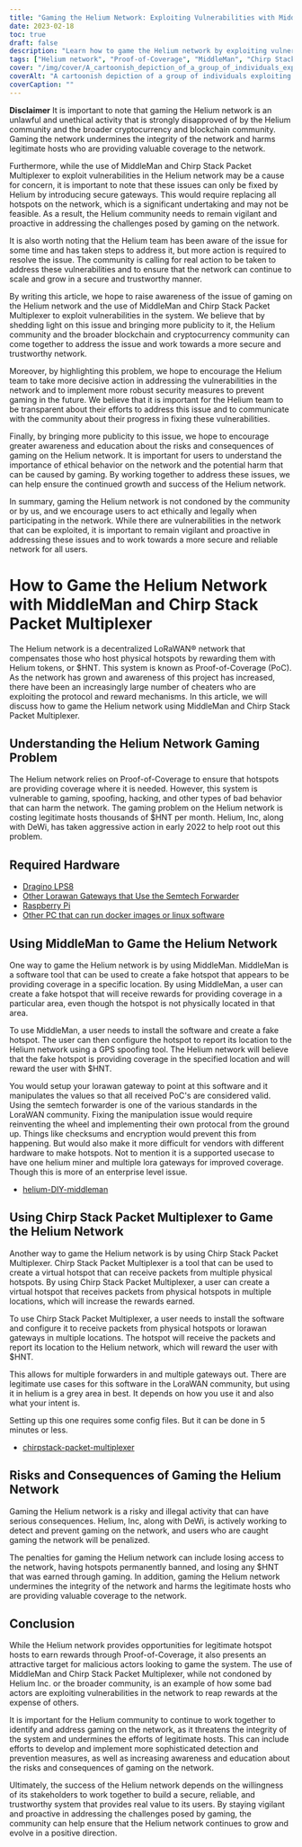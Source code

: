 ```yaml
---
title: "Gaming the Helium Network: Exploiting Vulnerabilities with MiddleMan and Chirp Stack Packet Multiplexer"
date: 2023-02-18
toc: true
draft: false
description: "Learn how to game the Helium network by exploiting vulnerabilities with MiddleMan and Chirp Stack Packet Multiplexer, as well as the risks and consequences of doing so."
tags: ["Helium network", "Proof-of-Coverage", "MiddleMan", "Chirp Stack Packet Multiplexer", "gaming", "exploiting vulnerabilities", "LoRaWAN network", "cryptocurrency", "blockchain", "decentralized network", "hotspots", "spoofing", "cheating", "illegal activity", "penalties", "integrity of network", "rewards", "malicious actors", "network security", "legitimate hosts"]
cover: "/img/cover/A_cartoonish_depiction_of_a_group_of_individuals_exploiting.png"
coverAlt: "A cartoonish depiction of a group of individuals exploiting a helium balloon with an image of a LoRaWAN® gateway and MiddleMan or Chirp Stack Packet Multiplexer in the background."
coverCaption: ""
---
```


**Disclaimer**
It is important to note that gaming the Helium network is an unlawful and unethical activity that is strongly disapproved of by the Helium community and the broader cryptocurrency and blockchain community. Gaming the network undermines the integrity of the network and harms legitimate hosts who are providing valuable coverage to the network.

Furthermore, while the use of MiddleMan and Chirp Stack Packet Multiplexer to exploit vulnerabilities in the Helium network may be a cause for concern, it is important to note that these issues can only be fixed by Helium by introducing secure gateways. This would require replacing all hotspots on the network, which is a significant undertaking and may not be feasible. As a result, the Helium community needs to remain vigilant and proactive in addressing the challenges posed by gaming on the network.

It is also worth noting that the Helium team has been aware of the issue for some time and has taken steps to address it, but more action is required to resolve the issue. The community is calling for real action to be taken to address these vulnerabilities and to ensure that the network can continue to scale and grow in a secure and trustworthy manner.

By writing this article, we hope to raise awareness of the issue of gaming on the Helium network and the use of MiddleMan and Chirp Stack Packet Multiplexer to exploit vulnerabilities in the system. We believe that by shedding light on this issue and bringing more publicity to it, the Helium community and the broader blockchain and cryptocurrency community can come together to address the issue and work towards a more secure and trustworthy network.

Moreover, by highlighting this problem, we hope to encourage the Helium team to take more decisive action in addressing the vulnerabilities in the network and to implement more robust security measures to prevent gaming in the future. We believe that it is important for the Helium team to be transparent about their efforts to address this issue and to communicate with the community about their progress in fixing these vulnerabilities.

Finally, by bringing more publicity to this issue, we hope to encourage greater awareness and education about the risks and consequences of gaming on the Helium network. It is important for users to understand the importance of ethical behavior on the network and the potential harm that can be caused by gaming. By working together to address these issues, we can help ensure the continued growth and success of the Helium network.

In summary, gaming the Helium network is not condoned by the community or by us, and we encourage users to act ethically and legally when participating in the network. While there are vulnerabilities in the network that can be exploited, it is important to remain vigilant and proactive in addressing these issues and to work towards a more secure and reliable network for all users.

# How to Game the Helium Network with MiddleMan and Chirp Stack Packet Multiplexer
The Helium network is a decentralized LoRaWAN® network that compensates those who host physical hotspots by rewarding them with Helium tokens, or $HNT. This system is known as Proof-of-Coverage (PoC). As the network has grown and awareness of this project has increased, there have been an increasingly large number of cheaters who are exploiting the protocol and reward mechanisms. In this article, we will discuss how to game the Helium network using MiddleMan and Chirp Stack Packet Multiplexer.

## Understanding the Helium Network Gaming Problem
The Helium network relies on Proof-of-Coverage to ensure that hotspots are providing coverage where it is needed. However, this system is vulnerable to gaming, spoofing, hacking, and other types of bad behavior that can harm the network. The gaming problem on the Helium network is costing legitimate hosts thousands of $HNT per month. Helium, Inc, along with DeWi, has taken aggressive action in early 2022 to help root out this problem.

## Required Hardware
- [Dragino LPS8](https://www.ebay.com/sch/i.html?_nkw=dragino+lps8)
- [Other Lorawan Gateways that Use the Semtech Forwarder](https://amzn.to/41bcskb)
- [Raspberry Pi](https://amzn.to/3KjFCYp)
- [Other PC that can run docker images or linux software](https://amzn.to/3YkFhcj)

## Using MiddleMan to Game the Helium Network
One way to game the Helium network is by using MiddleMan. MiddleMan is a software tool that can be used to create a fake hotspot that appears to be providing coverage in a specific location. By using MiddleMan, a user can create a fake hotspot that will receive rewards for providing coverage in a particular area, even though the hotspot is not physically located in that area.

To use MiddleMan, a user needs to install the software and create a fake hotspot. The user can then configure the hotspot to report its location to the Helium network using a GPS spoofing tool. The Helium network will believe that the fake hotspot is providing coverage in the specified location and will reward the user with $HNT.

You would setup your lorawan gateway to point at this software and it manipulates the values so that all received PoC's are considered valid.  Using the semtech forwarder is one of the various standards in the LoraWAN community. Fixing the manipulation issue would require reinventing the wheel and implementing their own protocal from the ground up. Things like checksums and encryption would prevent this from happening. But would also make it more difficult for vendors with different hardware to make hotspots. Not to mention it is a supported usecase to have one helium miner and multiple lora gateways for improved coverage. Though this is more of an enterprise level issue. 

 - [helium-DIY-middleman](https://github.com/curiousfokker/helium-DIY-middleman)

## Using Chirp Stack Packet Multiplexer to Game the Helium Network
Another way to game the Helium network is by using Chirp Stack Packet Multiplexer. Chirp Stack Packet Multiplexer is a tool that can be used to create a virtual hotspot that can receive packets from multiple physical hotspots. By using Chirp Stack Packet Multiplexer, a user can create a virtual hotspot that receives packets from physical hotspots in multiple locations, which will increase the rewards earned.

To use Chirp Stack Packet Multiplexer, a user needs to install the software and configure it to receive packets from physical hotspots or lorawan gateways in multiple locations. The hotspot will receive the packets and report its location to the Helium network, which will reward the user with $HNT.

This allows for multiple forwarders in and multiple gateways out. There are legitimate use cases for this software in the LoraWAN community, but using it in helium is a grey area in best. It depends on how you use it and also what your intent is. 

Setting up this one requires some config files. But it can be done in 5 minutes or less.
- [chirpstack-packet-multiplexer](https://github.com/brocaar/chirpstack-packet-multiplexer)


## Risks and Consequences of Gaming the Helium Network
Gaming the Helium network is a risky and illegal activity that can have serious consequences. Helium, Inc, along with DeWi, is actively working to detect and prevent gaming on the network, and users who are caught gaming the network will be penalized.

The penalties for gaming the Helium network can include losing access to the network, having hotspots permanently banned, and losing any $HNT that was earned through gaming. In addition, gaming the Helium network undermines the integrity of the network and harms the legitimate hosts who are providing valuable coverage to the network.

## Conclusion
While the Helium network provides opportunities for legitimate hotspot hosts to earn rewards through Proof-of-Coverage, it also presents an attractive target for malicious actors looking to game the system. The use of MiddleMan and Chirp Stack Packet Multiplexer, while not condoned by Helium Inc. or the broader community, is an example of how some bad actors are exploiting vulnerabilities in the network to reap rewards at the expense of others.

It is important for the Helium community to continue to work together to identify and address gaming on the network, as it threatens the integrity of the system and undermines the efforts of legitimate hosts. This can include efforts to develop and implement more sophisticated detection and prevention measures, as well as increasing awareness and education about the risks and consequences of gaming on the network.

Ultimately, the success of the Helium network depends on the willingness of its stakeholders to work together to build a secure, reliable, and trustworthy system that provides real value to its users. By staying vigilant and proactive in addressing the challenges posed by gaming, the community can help ensure that the Helium network continues to grow and evolve in a positive direction.
